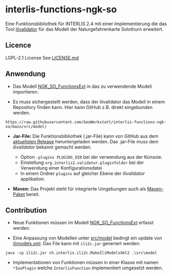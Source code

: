 # interlis-functions-ngk-so
Eine Funktionsbibliothek für INTERLIS 2.4 mit einer Implementierung die das Tool [ilivalidator](https://github.com/claeis/ilivalidator) für das Modell der Naturgefahrenkarte Solothurn erweitert.

## Licence
LGPL-2.1 License See [LICENSE.md](LICENSE.md)

## Anwendung
- Das Modell [NGK_SO_FunctionsExt](src/model/NGK_SO_FunctionsExt.ili) in das zu verwendende Modell importieren. 

- Es muss sichergestellt werden, dass der ilivalidator das Modell in einem Repository finden kann. Hier kann GitHub z.B. direkt eingebunden werden. 
```
https://raw.githubusercontent.com/GeoWerkstatt/interlis-functions-ngk-so/main/src/model/
```

- **Jar-File:** Die Funktionsbibliothek (.jar-File) kann von GitHub aus dem [aktuellsten Release](https://github.com/GeoWerkstatt/interlis-functions-ngk-so/releases/latest) heruntergeladen werden. Das .jar-File muss dem _ilivalidator_ bekannt gemacht werden.

    - Option `-plugins PLUGINS_DIR` bei der verwendung aus der Konsole. 
    - Einstellung `org.interlis2.validator.pluginfolder` bei der Verwendung einer Konfigurationsdatei
    - In einem Ordner `plugins` auf gleicher Ebene der _ilivalidator_ applikation.

- **Maven:** Das Projekt steht für integrierte Umgebungen auch als [Maven-Paket](https://github.com/GeoWerkstatt/interlis-functions-ngk-so/packages/) bereit. 


## Contribution
- Neue Funktionen müssen im Modell [NGK_SO_FunctionsExt](src/model/NGK_SO_FunctionsExt.ili) erfasst werden.

- Eine Anpassung von Modellen unter [src/model](src/model) bedingt ein update von [ilimodels.xml](src/model/ilimodels.xml). Das File kann mit `ili2c.jar` generiert werden:
```
java -cp ili2c.jar ch.interlis.ili2c.MakeIliModelsXml2 .\src\model
```

- Implementationen von Funktionen müssen in einer Klasse mit namen `*IoxPlugin` welche `InterlisFunction` implementiert umgesetzt werden.
